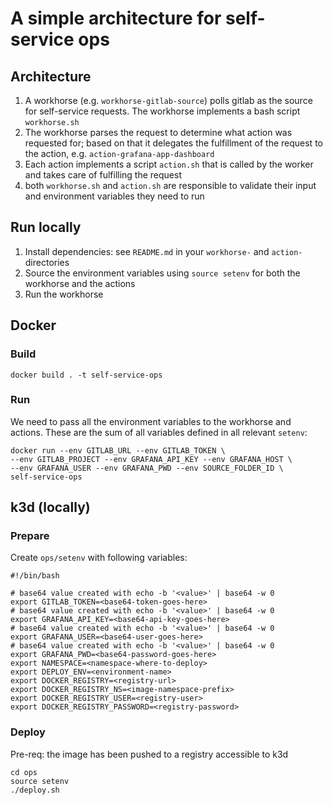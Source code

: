 # A simple architecture for self-service ops

## Architecture

1. A workhorse (e.g. `workhorse-gitlab-source`) polls gitlab as the source for self-service requests. The workhorse implements a bash script `workhorse.sh`
2. The workhorse parses the request to determine what action was requested for; based on that it delegates the fulfillment of the request to the action, e.g. `action-grafana-app-dashboard`
3. Each action implements a script `action.sh` that is called by the worker and takes care of fulfilling the request
4. both `workhorse.sh` and `action.sh` are responsible to validate their input and environment variables they need to run

## Run locally

1. Install dependencies: see `README.md` in your `workhorse-` and `action-` directories
2. Source the environment variables using `source setenv` for both the workhorse and the actions
3. Run the workhorse

## Docker

### Build 

`docker build . -t self-service-ops`

### Run

We need to pass all the environment variables to the workhorse and actions. These are the sum of all variables defined in all relevant `setenv`:

```
docker run --env GITLAB_URL --env GITLAB_TOKEN \
--env GITLAB_PROJECT --env GRAFANA_API_KEY --env GRAFANA_HOST \
--env GRAFANA_USER --env GRAFANA_PWD --env SOURCE_FOLDER_ID \
self-service-ops
```
 
## k3d (locally)

### Prepare

Create `ops/setenv` with following variables:

```
#!/bin/bash

# base64 value created with echo -b '<value>' | base64 -w 0
export GITLAB_TOKEN=<base64-token-goes-here>
# base64 value created with echo -b '<value>' | base64 -w 0
export GRAFANA_API_KEY=<base64-api-key-goes-here>
# base64 value created with echo -b '<value>' | base64 -w 0
export GRAFANA_USER=<base64-user-goes-here>
# base64 value created with echo -b '<value>' | base64 -w 0
export GRAFANA_PWD=<base64-password-goes-here>
export NAMESPACE=<namespace-where-to-deploy>
export DEPLOY_ENV=<environment-name>
export DOCKER_REGISTRY=<registry-url>
export DOCKER_REGISTRY_NS=<image-namespace-prefix>
export DOCKER_REGISTRY_USER=<registry-user>
export DOCKER_REGISTRY_PASSWORD=<registry-password>
```

### Deploy

Pre-req: the image has been pushed to a registry accessible to k3d

```
cd ops
source setenv
./deploy.sh
```
